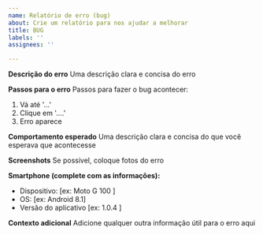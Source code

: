 ```yaml
---
name: Relatório de erro (bug)
about: Crie um relatório para nos ajudar a melhorar
title: BUG
labels: ''
assignees: ''

---
```


**Descrição do erro**
Uma descrição clara e concisa do erro

**Passos para o erro**
Passos para fazer o bug acontecer:
1. Vá até '...'
2. Clique em '....'
3. Erro aparece

**Comportamento esperado**
Uma descrição clara e concisa do que você esperava que acontecesse

**Screenshots**
Se possivel, coloque fotos do erro

**Smartphone (complete com as informações):**
 - Dispositivo: [ex: Moto G 100 ]
 - OS: [ex: Android 8.1]
 - Versão do aplicativo [ex: 1.0.4 ]

**Contexto adicional**
Adicione qualquer outra informação útil para o erro aqui
